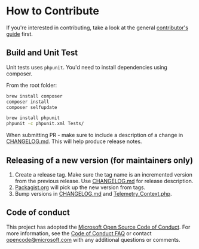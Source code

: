 # How to Contribute

If you're interested in contributing, take a look at the general [contributor's
guide](https://github.com/Microsoft/ApplicationInsights-Home/blob/master/CONTRIBUTING.md)
first.

## Build and Unit Test

Unit tests uses `phpunit`. You'd need to install dependencies using composer.

From the root folder:

``` sh
brew install composer
composer install
composer selfupdate

brew install phpunit
phpunit -c phpunit.xml Tests/
```

When submitting PR - make sure to include a description of a change in
[CHANGELOG.md](CHANGELOG.md). This will help produce release notes.

## Releasing of a new version (for maintainers only)

1. Create a release tag. Make sure the tag name is an incremented version from the
   previous release. Use [CHANGELOG.md](CHANGELOG.md) for release description.
2. [Packagist.org](https://packagist.org/packages/microsoft/application-insights)
   will pick up the new version from tags.
3. Bump versions in [CHANGELOG.md](CHANGELOG.md) and
   [Telemetry_Context.php](src/Telemetry_Context.php).

## Code of conduct

This project has adopted the [Microsoft Open Source Code of
Conduct](https://opensource.microsoft.com/codeofconduct/). For more information, 
see the [Code of Conduct
FAQ](https://opensource.microsoft.com/codeofconduct/faq/) or contact
[opencode@microsoft.com](mailto:opencode@microsoft.com) with any additional
questions or comments.
